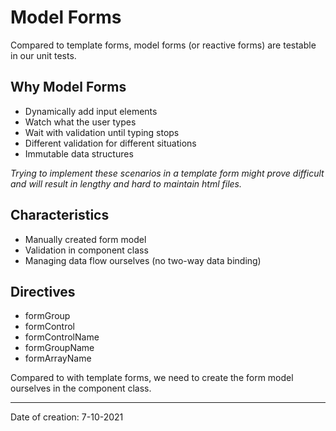 # Model Forms

Compared to template forms, model forms (or reactive forms) are testable in our unit tests.

## Why Model Forms

- Dynamically add input elements
- Watch what the user types
- Wait with validation until typing stops
- Different validation for different situations
- Immutable data structures

_Trying to implement these scenarios in a template form might prove difficult and will result in lengthy and hard to maintain html files._

## Characteristics

- Manually created form model
- Validation in component class
- Managing data flow ourselves (no two-way data binding)

## Directives

- formGroup
- formControl
- formControlName
- formGroupName
- formArrayName

Compared to with template forms, we need to create the form model ourselves in the component class.

---

Date of creation: 7-10-2021
